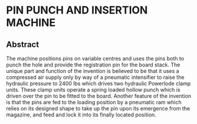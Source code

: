 # PIN PUNCH AND INSERTION MACHINE

## Abstract
The machine positions pins on variable centres and uses the pins both to punch the hole and provide the registration pin for the board stack. The unique part and function of the invention is believed to be that it uses a compressed air supply only by way of a pneumatic intensifier to raise the hydraulic pressure to 2400 lbs which drives two hydraulic Powerlode clamp units. These clamp units operate a spring loaded hollow punch which is driven over the pin to be fitted to the board. Another feature of the invention is that the pins are fed to the loading position by a pneumatic ram which relies on its designed shape to take up the pin upon its emergence from the magazine, and feed and lock it into its finally located position.